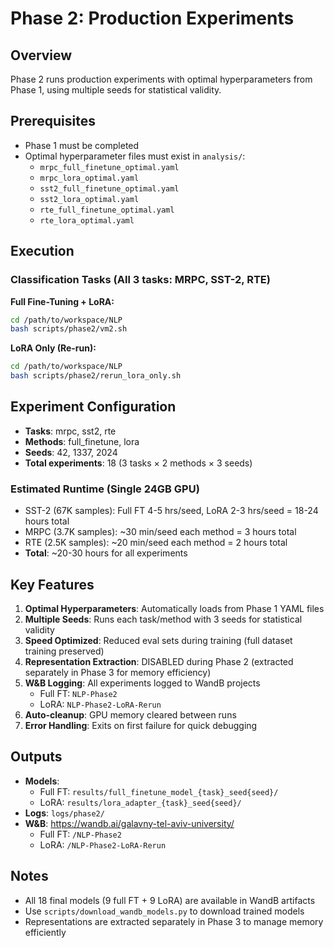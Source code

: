 # Phase 2: Production Experiments

## Overview
Phase 2 runs production experiments with optimal hyperparameters from Phase 1, using multiple seeds for statistical validity.

## Prerequisites
- Phase 1 must be completed
- Optimal hyperparameter files must exist in `analysis/`:
  - `mrpc_full_finetune_optimal.yaml`
  - `mrpc_lora_optimal.yaml`
  - `sst2_full_finetune_optimal.yaml`
  - `sst2_lora_optimal.yaml`
  - `rte_full_finetune_optimal.yaml`
  - `rte_lora_optimal.yaml`

## Execution

### Classification Tasks (All 3 tasks: MRPC, SST-2, RTE)

**Full Fine-Tuning + LoRA:**
```bash
cd /path/to/workspace/NLP
bash scripts/phase2/vm2.sh
```

**LoRA Only (Re-run):**
```bash
cd /path/to/workspace/NLP
bash scripts/phase2/rerun_lora_only.sh
```

## Experiment Configuration

- **Tasks**: mrpc, sst2, rte
- **Methods**: full_finetune, lora
- **Seeds**: 42, 1337, 2024
- **Total experiments**: 18 (3 tasks × 2 methods × 3 seeds)

### Estimated Runtime (Single 24GB GPU)
- SST-2 (67K samples): Full FT 4-5 hrs/seed, LoRA 2-3 hrs/seed = 18-24 hours total
- MRPC (3.7K samples): ~30 min/seed each method = 3 hours total
- RTE (2.5K samples): ~20 min/seed each method = 2 hours total
- **Total**: ~20-30 hours for all experiments

## Key Features

1. **Optimal Hyperparameters**: Automatically loads from Phase 1 YAML files
2. **Multiple Seeds**: Runs each task/method with 3 seeds for statistical validity
3. **Speed Optimized**: Reduced eval sets during training (full dataset training preserved)
4. **Representation Extraction**: DISABLED during Phase 2 (extracted separately in Phase 3 for memory efficiency)
5. **W&B Logging**: All experiments logged to WandB projects
   - Full FT: `NLP-Phase2`
   - LoRA: `NLP-Phase2-LoRA-Rerun`
6. **Auto-cleanup**: GPU memory cleared between runs
7. **Error Handling**: Exits on first failure for quick debugging

## Outputs

- **Models**: 
  - Full FT: `results/full_finetune_model_{task}_seed{seed}/`
  - LoRA: `results/lora_adapter_{task}_seed{seed}/`
- **Logs**: `logs/phase2/`
- **W&B**: https://wandb.ai/galavny-tel-aviv-university/
  - Full FT: `/NLP-Phase2`
  - LoRA: `/NLP-Phase2-LoRA-Rerun`

## Notes

- All 18 final models (9 full FT + 9 LoRA) are available in WandB artifacts
- Use `scripts/download_wandb_models.py` to download trained models
- Representations are extracted separately in Phase 3 to manage memory efficiently
